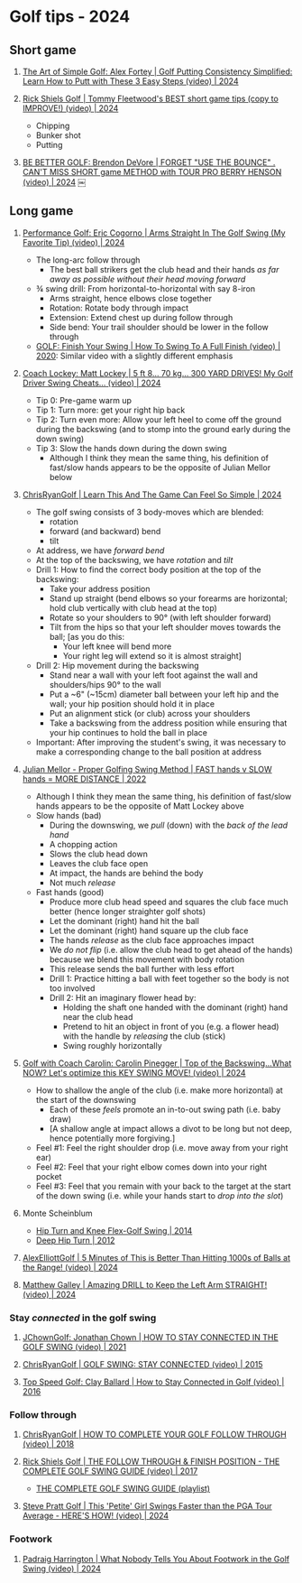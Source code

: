 # Golf tips - 2024


## Short game

1. [The Art of Simple Golf: Alex Fortey | Golf Putting Consistency Simplified: Learn How to Putt with These 3 Easy Steps (video) | 2024](https://www.youtube.com/watch?v=B3cjCJlHZEs)

1. [Rick Shiels Golf | Tommy Fleetwood's BEST short game tips (copy to IMPROVE!) (video) | 2024](https://www.youtube.com/watch?v=EorjUQ7-twg)
   - Chipping
   - Bunker shot
   - Putting

1. [BE BETTER GOLF: Brendon DeVore | FORGET "USE THE BOUNCE" . CAN'T MISS SHORT game METHOD with TOUR PRO BERRY HENSON (video) | 2024](https://www.youtube.com/watch?v=018yVNyuG44)
￼

## Long game

1. [Performance Golf: Eric Cogorno | Arms Straight In The Golf Swing (My Favorite Tip) (video) | 2024](https://www.youtube.com/watch?v=mrR7jnXmckg)
   - The long-arc follow through
     * The best ball strikers get the club head and their hands *as far away as possible without their head moving forward*
   - ¾ swing drill: From horizontal-to-horizontal with say 8-iron
     * Arms straight, hence elbows close together
     * Rotation: Rotate body through impact
     * Extension: Extend chest up during follow through
     * Side bend: Your trail shoulder should be lower in the follow through
   - [GOLF: Finish Your Swing | How To Swing To A Full Finish (video) | 2020](https://www.youtube.com/watch?v=nVlCZv-sWTs):
     Similar video with a slightly different emphasis

1. [Coach Lockey: Matt Lockey | 5 ft 8... 70 kg... 300 YARD DRIVES! My Golf Driver Swing Cheats… (video) | 2024](https://www.youtube.com/watch?v=5rWk8VBGMoQ)
   - Tip 0: Pre-game warm up
   - Tip 1: Turn more: get your right hip back
   - Tip 2: Turn even more: Allow your left heel to come off the ground during the backswing (and to stomp into the ground early during the down swing)
   - Tip 3: Slow the hands down during the down swing
     * Although I think they mean the same thing, his definition of fast/slow hands appears to be the opposite of Julian Mellor below

1. [ChrisRyanGolf | Learn This And The Game Can Feel So Simple | 2024](https://www.youtube.com/watch?v=YBj3jLTAPWI)
   - The golf swing consists of 3 body-moves which are blended:
     * rotation
     * forward (and backward) bend
     * tilt
   - At address, we have *forward bend*
   - At the top of the backswing, we have *rotation* and *tilt*
   - Drill 1: How to find the correct body position at the top of the backswing:
     * Take your address position
     * Stand up straight (bend elbows so your forearms are horizontal; hold club vertically with club head at the top)
     * Rotate so your shoulders to 90° (with left shoulder forward)
     * Tilt from the hips so that your left shoulder moves towards the ball; [as you do this:
       + Your left knee will bend more
       + Your right leg will extend so it is almost straight]
   - Drill 2: Hip movement during the backswing
     * Stand near a wall with your left foot against the wall and shoulders/hips 90° to the wall
     * Put a ~6" (~15cm) diameter ball between your left hip and the wall; your hip position should hold it in place
     * Put an alignment stick (or club) across your shoulders
     * Take a backswing from the address position while ensuring that your hip continues to hold the ball in place
   - Important: After improving the student's swing, it was necessary to make a corresponding change to the ball position at address

1. [Julian Mellor - Proper Golfing Swing Method | FAST hands v SLOW hands = MORE DISTANCE | 2022](https://www.youtube.com/watch?v=UTZBdtVkG1Y)
   - Although I think they mean the same thing, his definition of fast/slow hands appears to be the opposite of Matt Lockey above
   - Slow hands (bad)
     * During the downswing, we *pull* (down) with the *back of the lead hand*
     * A chopping action
     * Slows the club head down
     * Leaves the club face open
     * At impact, the hands are behind the body
     * Not much *release*
   - Fast hands (good)
     * Produce more club head speed and squares the club face much better (hence longer straighter golf shots)
     * Let the dominant (right) hand hit the ball
     * Let the dominant (right) hand square up the club face
     * The hands *release* as the club face approaches impact
     * We *do not flip* (i.e. allow the club head to get ahead of the hands) because we blend this movement with body rotation
     * This release sends the ball further with less effort
     * Drill 1: Practice hitting a ball with feet together so the body is not too involved
     * Drill 2: Hit an imaginary flower head by:
       + Holding the shaft one handed with the dominant (right) hand near the club head
       + Pretend to hit an object in front of you (e.g. a flower head) with the handle by *releasing* the club (stick)
       + Swing roughly horizontally

1. [Golf with Coach Carolin: Carolin Pinegger | Top of the Backswing...What NOW? Let's optimize this KEY SWING MOVE! (video) | 2024](https://www.youtube.com/watch?v=TZtd6JZuxpw)
   - How to shallow the angle of the club (i.e. make more horizontal) at the start of the downswing
     * Each of these *feels* promote an in-to-out swing path (i.e. baby draw)
     * [A shallow angle at impact allows a divot to be long but not deep, hence potentially more forgiving.]
   - Feel #1: Feel the right shoulder drop (i.e. move away from your right ear)
   - Feel #2: Feel that your right elbow comes down into your right pocket
   - Feel #3: Feel that you remain with your back to the target at the start of the down swing
     (i.e. while your hands start to *drop into the slot*)

1. Monte Scheinblum
   - [Hip Turn and Knee Flex-Golf Swing | 2014](https://www.youtube.com/watch?v=ihedpsV15Us)
   - [Deep Hip Turn | 2012](https://www.youtube.com/watch?v=UW9ZCeA19vs)

1. [AlexElliottGolf | 5 Minutes of This is Better Than Hitting 1000s of Balls at the Range! (video) | 2024](https://www.youtube.com/watch?v=H7hqJz5M7wE)

1. [Matthew Galley | Amazing DRILL to Keep the Left Arm STRAIGHT! (video) | 2024](https://www.youtube.com/watch?v=Ec5zV58IqDo)


### Stay *connected* in the golf swing

1. [JChownGolf: Jonathan Chown | HOW TO STAY CONNECTED IN THE GOLF SWING (video) | 2021](https://www.youtube.com/watch?v=D4sVpa9PHMg)

1. [ChrisRyanGolf | GOLF SWING: STAY CONNECTED (video) | 2015](https://www.youtube.com/watch?v=bph8QN1Rmqo)

1. [Top Speed Golf: Clay Ballard | How to Stay Connected in Golf (video) | 2016](https://www.youtube.com/watch?v=LySlOC7Q9pE)


### Follow through

1. [ChrisRyanGolf | HOW TO COMPLETE YOUR GOLF FOLLOW THROUGH (video) | 2018](https://www.youtube.com/watch?v=kf0v-iCntNo)

1. [Rick Shiels Golf | THE FOLLOW THROUGH & FINISH POSITION - THE COMPLETE GOLF SWING GUIDE (video) | 2017](https://www.youtube.com/watch?v=0hXNXt94hOI)
   - [THE COMPLETE GOLF SWING GUIDE (playlist)](https://www.youtube.com/playlist?list=PLKnkfgDBi62mkWMNmNipPUUep6vcj8nYm)

1. [Steve Pratt Golf | This 'Petite' Girl Swings Faster than the PGA Tour Average - HERE'S HOW! (video) | 2024](https://www.youtube.com/watch?v=CXWtMWKOVSQ)


### Footwork

1. [Padraig Harrington | What Nobody Tells You About Footwork in the Golf Swing (video) | 2024](https://www.youtube.com/watch?v=wWCvecJ_82w)

